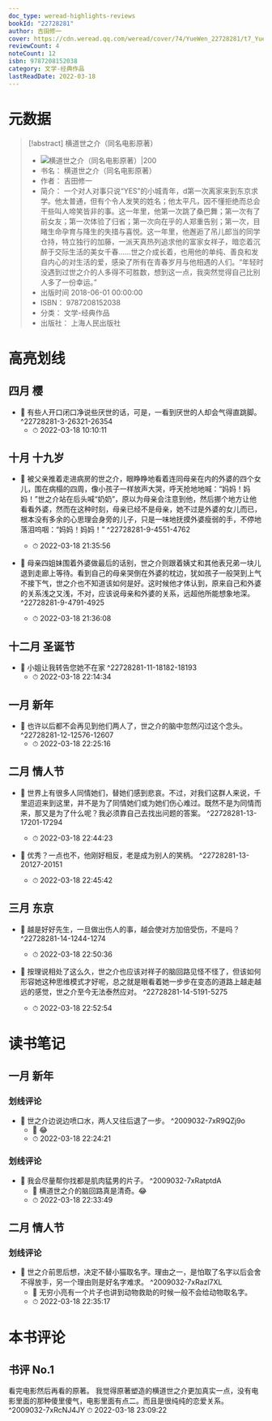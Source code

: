 ```yaml
---
doc_type: weread-highlights-reviews
bookId: "22728281"
author: 吉田修一
cover: https://cdn.weread.qq.com/weread/cover/74/YueWen_22728281/t7_YueWen_22728281.jpg
reviewCount: 4
noteCount: 12
isbn: 9787208152038
category: 文学-经典作品
lastReadDate: 2022-03-18
---
```

# 元数据
> [!abstract] 横道世之介（同名电影原著）
> - ![ 横道世之介（同名电影原著）|200](https://cdn.weread.qq.com/weread/cover/74/YueWen_22728281/t7_YueWen_22728281.jpg)
> - 书名： 横道世之介（同名电影原著）
> - 作者： 吉田修一
> - 简介： 一个对人对事只说“YES”的小城青年，d第一次离家来到东京求学。他太普通，但有个令人发笑的姓名；他太平凡，因不懂拒绝而总会干些叫人啼笑皆非的事。这一年里，他第一次跳了桑巴舞；第一次有了前女友；第一次体验了归省；第一次向在乎的人郑重告别；第一次，目睹生命孕育与降生的失措与喜悦。这一年里，他邂逅了吊儿郎当的同学仓持，特立独行的加藤，一派天真热列追求他的富家女祥子，暗恋着沉醉于交际生活的美女千春……世之介成长着，也用他的单纯、善良和发自内心的对生活的爱，感染了所有在青春岁月与他相遇的人们。“年轻时没遇到过世之介的人多得不可胜数，想到这一点，我突然觉得自己比别人多了一份幸运。”
> - 出版时间 2018-06-01 00:00:00
> - ISBN： 9787208152038
> - 分类： 文学-经典作品
> - 出版社： 上海人民出版社

# 高亮划线

## 四月 樱


- 📌 有些人开口闭口净说些厌世的话，可是，一看到厌世的人却会气得直跳脚。 ^22728281-3-26321-26354
    - ⏱ 2022-03-18 10:10:11 
## 十月 十九岁


- 📌 被父亲推着走进病房的世之介，眼睁睁地看着连同母亲在内的外婆的四个女儿，围在病榻的四周，像小孩子一样放声大哭，呼天抢地地喊：“妈妈！妈妈！”世之介站在后头喊“奶奶”，原以为母亲会注意到他，然后挪个地方让他看看外婆，然而在这种时刻，母亲已经不是母亲，她不过是外婆的女儿而已，根本没有多余的心思理会身旁的儿子，只是一味地抚摸外婆瘦弱的手，不停地落泪呜咽：“妈妈！妈妈！” ^22728281-9-4551-4762
    - ⏱ 2022-03-18 21:35:56 

- 📌 母亲四姐妹围着外婆做最后的话别，世之介则跟着姨丈和其他表兄弟一块儿退到走廊上等待。看到自己的母亲哭倒在外婆的枕边，犹如孩子一般哭到上气不接下气，世之介也不知道该如何是好。这时候他才体认到，原来自己和外婆的关系浅之又浅，不对，应该说母亲和外婆的关系，远超他所能想象地深。 ^22728281-9-4791-4925
    - ⏱ 2022-03-18 21:36:08 
## 十二月 圣诞节


- 📌 小姐让我转告您她不在家 ^22728281-11-18182-18193
    - ⏱ 2022-03-18 22:14:34 
## 一月 新年

 

- 📌 也许以后都不会再见到他们两人了，世之介的脑中忽然闪过这个念头。 ^22728281-12-12576-12607
    - ⏱ 2022-03-18 22:25:16 
 
## 二月 情人节

 

- 📌 世界上有很多人同情她们，替她们感到悲哀。不过，对我们这群人来说，千里迢迢来到这里，并不是为了同情她们或为她们伤心难过。既然不是为同情而来，那又是为了什么呢？我必须靠自己去找出问题的答案。 ^22728281-13-17201-17294
    - ⏱ 2022-03-18 22:44:23 

- 📌 优秀？一点也不，他刚好相反，老是成为别人的笑柄。 ^22728281-13-20127-20151
    - ⏱ 2022-03-18 22:45:42 
## 三月 东京


- 📌 越是好好先生，一旦做出伤人的事，越会使对方加倍受伤，不是吗？ ^22728281-14-1244-1274
    - ⏱ 2022-03-18 22:50:36 

- 📌 按理说相处了这么久，世之介也应该对祥子的脑回路见怪不怪了，但该如何形容她这种思维模式才好呢，总之就是眼看着她一步步在变态的道路上越走越远的感觉，世之介至今无法泰然应对。 ^22728281-14-5191-5275
    - ⏱ 2022-03-18 22:52:54 
# 读书笔记

## 一月 新年

### 划线评论
- 📌 世之介边说边喷口水，两人又往后退了一步。  ^2009032-7xR9QZj9o
    - 💭 😂
    - ⏱ 2022-03-18 22:24:21

### 划线评论
- 📌 我会尽量帮你找都是肌肉猛男的片子。  ^2009032-7xRatptdA
    - 💭 横道世之介的脑回路真是清奇。😂
    - ⏱ 2022-03-18 22:33:49
   
## 二月 情人节

### 划线评论
- 📌 世之介前思后想，决定不替小猫取名字。理由之一，是怕取了名字以后会舍不得放手，另一个理由则是好名字难求。  ^2009032-7xRazl7XL
    - 💭 无穷小亮有一个片子也讲到动物救助的时候一般不会给动物取名字。
    - ⏱ 2022-03-18 22:35:17
   
# 本书评论

## 书评 No.1 
看完电影然后再看的原著。
我觉得原著塑造的横道世之介更加真实一点，没有电影里面的那种傻里傻气，电影里面有点二。而且是很纯纯的恋爱关系。  ^2009032-7xRcNJ4JY
⏱ 2022-03-18 23:09:22
